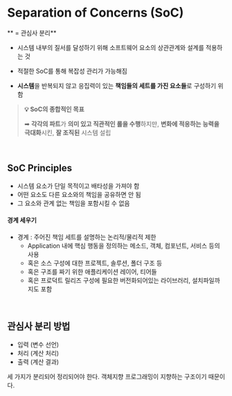 # Separation of Concerns (SoC)
** = 관심사 분리**

- 시스템 내부의 질서를 달성하기 위해 소프트웨어 요소의 상관관계와 설계를 적용하는 것

- 적절한 SoC를 통해 복잡성 관리가 가능해짐

- **시스템**을 반복되지 않고 응집력이 있는 **책임들의 세트를 가진 요소들**로 구성하기 위함


> **💡 SoC의 종합적인 목표**
>
> ➡ **각각의 파트**가 **의미 있고 직관적인 롤을 수행**하지만, **변화에 적응하는 능력을 극대화**시킨, **잘 조직된** 시스템 설립

<br>

## SoC Principles
- 시스템 요소가 단일 목적이고 배타성을 가져야 함
- 어떤 요소도 다른 요소와의 책임을 공유하면 안 됨
- 그 요소와 관계 없는 책임을 포함시킬 수 없음

#### 경계 세우기
- 경계 : 주어진 책임 세트를 설명하는 논리적/물리적 제한
    - Application 내에 핵심 행동을 정의하는 메소드, 객체, 컴포넌트, 서비스 등의 사용
    - 혹은 소스 구성에 대한 프로젝트, 솔루션, 폴더 구조 등
    - 혹은 구조를 짜기 위한 애플리케이션 레이어, 티어들
    - 혹은 프로덕트 릴리즈 구성에 필요한 버전화되어있는 라이브러리, 설치파일까지도 포함

<br>

## 관심사 분리 방법

- 입력 (변수 선언)
- 처리 (계산 처리)
- 출력 (계산 결과)


세 가지가 분리되어 정리되어야 한다. 객체지향 프로그래밍이 지향하는 구조이기 때문이다.